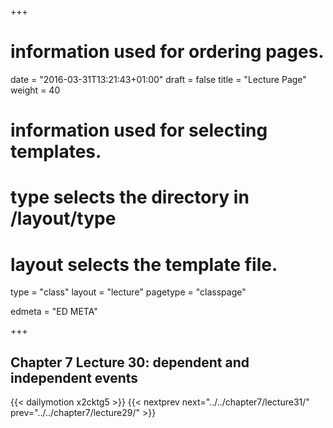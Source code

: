 +++
# information used for ordering pages.
date = "2016-03-31T13:21:43+01:00"
draft = false
title = "Lecture Page"
weight = 40

# information used for selecting templates.
# type selects the directory in /layout/type
# layout selects the template file.

type   = "class"
layout = "lecture"
pagetype = "classpage"





edmeta = "ED META"

+++
## Chapter 7 Lecture 30: dependent and independent events
{{< dailymotion x2cktg5 >}}
{{< nextprev next="../../chapter7/lecture31/"     prev="../../chapter7/lecture29/"  >}}

